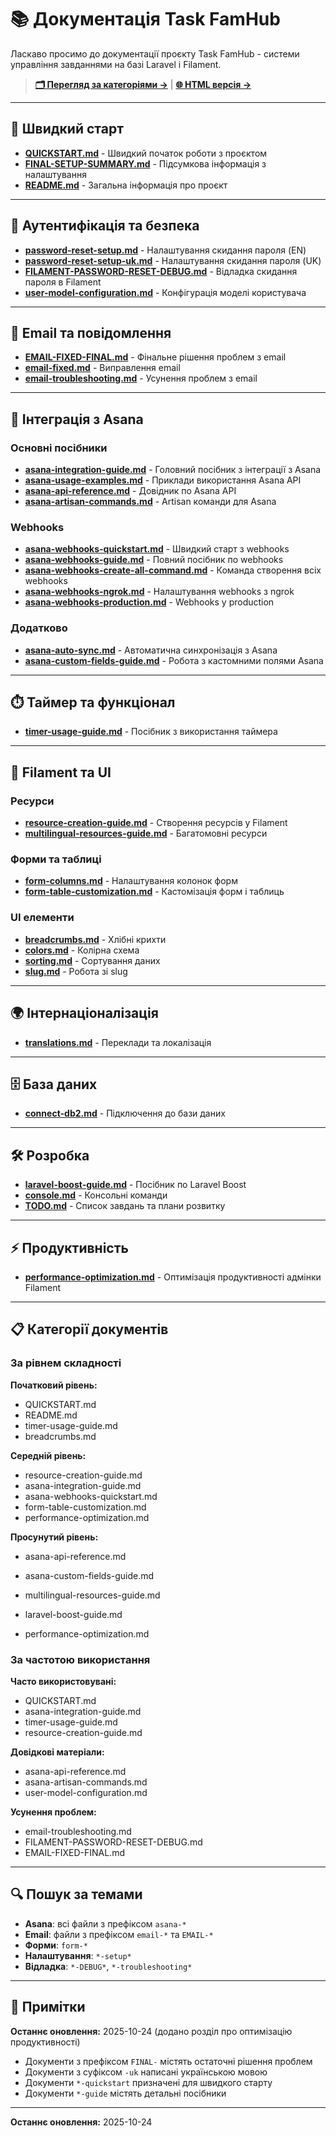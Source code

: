 # 📚 Документація Task FamHub

Ласкаво просимо до документації проєкту Task FamHub - системи управління завданнями на базі Laravel і Filament.

> **[🗂️ Перегляд за категоріями →](CATEGORIES.md)** | **[🌐 HTML версія →](index.html)**

---

## 🚀 Швидкий старт

- [**QUICKSTART.md**](QUICKSTART.md) - Швидкий початок роботи з проєктом
- [**FINAL-SETUP-SUMMARY.md**](FINAL-SETUP-SUMMARY.md) - Підсумкова інформація з налаштування
- [**README.md**](README.md) - Загальна інформація про проєкт

---

## 🔐 Аутентифікація та безпека

- [**password-reset-setup.md**](password-reset-setup.md) - Налаштування скидання пароля (EN)
- [**password-reset-setup-uk.md**](password-reset-setup-uk.md) - Налаштування скидання пароля (UK)
- [**FILAMENT-PASSWORD-RESET-DEBUG.md**](FILAMENT-PASSWORD-RESET-DEBUG.md) - Відладка скидання пароля в Filament
- [**user-model-configuration.md**](user-model-configuration.md) - Конфігурація моделі користувача

---

## 📧 Email та повідомлення

- [**EMAIL-FIXED-FINAL.md**](EMAIL-FIXED-FINAL.md) - Фінальне рішення проблем з email
- [**email-fixed.md**](email-fixed.md) - Виправлення email
- [**email-troubleshooting.md**](email-troubleshooting.md) - Усунення проблем з email

---

## 🔗 Інтеграція з Asana

### Основні посібники
- [**asana-integration-guide.md**](asana-integration-guide.md) - Головний посібник з інтеграції з Asana
- [**asana-usage-examples.md**](asana-usage-examples.md) - Приклади використання Asana API
- [**asana-api-reference.md**](asana-api-reference.md) - Довідник по Asana API
- [**asana-artisan-commands.md**](asana-artisan-commands.md) - Artisan команди для Asana

### Webhooks
- [**asana-webhooks-quickstart.md**](asana-webhooks-quickstart.md) - Швидкий старт з webhooks
- [**asana-webhooks-guide.md**](asana-webhooks-guide.md) - Повний посібник по webhooks
- [**asana-webhooks-create-all-command.md**](asana-webhooks-create-all-command.md) - Команда створення всіх webhooks
- [**asana-webhooks-ngrok.md**](asana-webhooks-ngrok.md) - Налаштування webhooks з ngrok
- [**asana-webhooks-production.md**](asana-webhooks-production.md) - Webhooks у production

### Додатково
- [**asana-auto-sync.md**](asana-auto-sync.md) - Автоматична синхронізація з Asana
- [**asana-custom-fields-guide.md**](asana-custom-fields-guide.md) - Робота з кастомними полями Asana

---

## ⏱️ Таймер та функціонал

- [**timer-usage-guide.md**](timer-usage-guide.md) - Посібник з використання таймера

---

## 🎨 Filament та UI

### Ресурси
- [**resource-creation-guide.md**](resource-creation-guide.md) - Створення ресурсів у Filament
- [**multilingual-resources-guide.md**](multilingual-resources-guide.md) - Багатомовні ресурси

### Форми та таблиці
- [**form-columns.md**](form-columns.md) - Налаштування колонок форм
- [**form-table-customization.md**](form-table-customization.md) - Кастомізація форм і таблиць

### UI елементи
- [**breadcrumbs.md**](breadcrumbs.md) - Хлібні крихти
- [**colors.md**](colors.md) - Колірна схема
- [**sorting.md**](sorting.md) - Сортування даних
- [**slug.md**](slug.md) - Робота зі slug

---

## 🌍 Інтернаціоналізація

- [**translations.md**](translations.md) - Переклади та локалізація

---

## 🗄️ База даних

- [**connect-db2.md**](connect-db2.md) - Підключення до бази даних

---

## 🛠️ Розробка

- [**laravel-boost-guide.md**](laravel-boost-guide.md) - Посібник по Laravel Boost
- [**console.md**](console.md) - Консольні команди
- [**TODO.md**](TODO.md) - Список завдань та плани розвитку

---

## ⚡ Продуктивність

- [**performance-optimization.md**](performance-optimization.md) - Оптимізація продуктивності адмінки Filament

---

## 📋 Категорії документів

### За рівнем складності

**Початковий рівень:**
- QUICKSTART.md
- README.md
- timer-usage-guide.md
- breadcrumbs.md

**Середній рівень:**
- resource-creation-guide.md
- asana-integration-guide.md
- asana-webhooks-quickstart.md
- form-table-customization.md
- performance-optimization.md

**Просунутий рівень:**
- asana-api-reference.md
- asana-custom-fields-guide.md
- multilingual-resources-guide.md
- laravel-boost-guide.md

- performance-optimization.md
### За частотою використання

**Часто використовувані:**
- QUICKSTART.md
- asana-integration-guide.md
- timer-usage-guide.md
- resource-creation-guide.md

**Довідкові матеріали:**
- asana-api-reference.md
- asana-artisan-commands.md
- user-model-configuration.md

**Усунення проблем:**
- email-troubleshooting.md
- FILAMENT-PASSWORD-RESET-DEBUG.md
- EMAIL-FIXED-FINAL.md

---

## 🔍 Пошук за темами

- **Asana**: всі файли з префіксом `asana-*`
- **Email**: файли з префіксом `email-*` та `EMAIL-*`
- **Форми**: `form-*`
- **Налаштування**: `*-setup*`
- **Відладка**: `*-DEBUG*`, `*-troubleshooting*`

---

## 📝 Примітки
**Останнє оновлення:** 2025-10-24 (додано розділ про оптимізацію продуктивності)
- Документи з префіксом `FINAL-` містять остаточні рішення проблем
- Документи з суфіксом `-uk` написані українською мовою
- Документи `*-quickstart` призначені для швидкого старту
- Документи `*-guide` містять детальні посібники

---

**Останнє оновлення:** 2025-10-24

